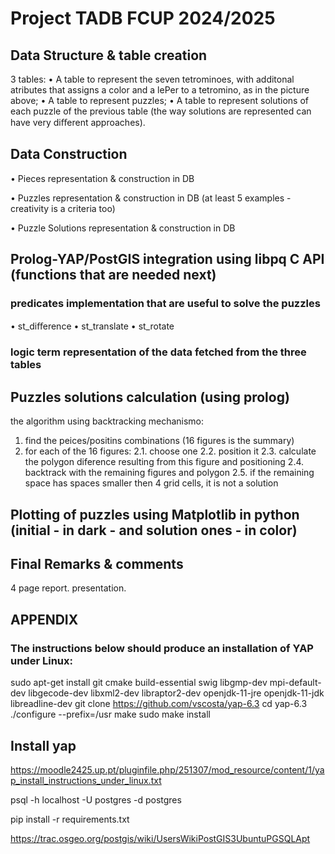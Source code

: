 # Project TADB FCUP 2024/2025



## Data Structure & table creation 
3 tables:
• A table to represent the seven tetrominoes, with additonal atributes that assigns a color and a lePer to a tetromino, as in the picture above;
• A table to represent puzzles;
• A table to represent solutions of each puzzle of the previous table (the way solutions are represented can have very diﬀerent approaches).

## Data Construction

• Pieces representation & construction in DB

• Puzzles representation  & construction in DB (at least 5 examples - creativity is a criteria too)

• Puzzle Solutions representation  & construction in DB


## Prolog-YAP/PostGIS integration using libpq C API (functions that are needed next)

### predicates implementation that are useful to solve the puzzles
• st_diﬀerence
• st_translate
• st_rotate

### logic term representation of the data fetched from the three tables


## Puzzles solutions calculation (using prolog)
the algorithm using backtracking mechanismo:
1. find the peices/positins combinations (16 figures is the summary)
2. for each of the 16 figures:
   2.1. choose one
   2.2. position it
   2.3. calculate the polygon diference resulting from this figure and positioning
   2.4. backtrack with the remaining figures and polygon
   2.5. if the remaining space has spaces smaller then 4 grid cells, it is not a solution


## Plotting of puzzles using Matplotlib in python (initial - in dark - and solution ones - in color)


## Final Remarks & comments
4 page report.
presentation.

## APPENDIX


### The instructions below should produce an installation of YAP under Linux:
    
sudo apt-get install git cmake build-essential swig libgmp-dev mpi-default-dev libgecode-dev libxml2-dev libraptor2-dev openjdk-11-jre openjdk-11-jdk libreadline-dev
git clone https://github.com/vscosta/yap-6.3
cd yap-6.3 ./configure --prefix=/usr
make
sudo make install

## Install yap

https://moodle2425.up.pt/pluginfile.php/251307/mod_resource/content/1/yap_install_instructions_under_linux.txt


psql -h localhost -U postgres -d postgres

pip install -r requirements.txt

https://trac.osgeo.org/postgis/wiki/UsersWikiPostGIS3UbuntuPGSQLApt
